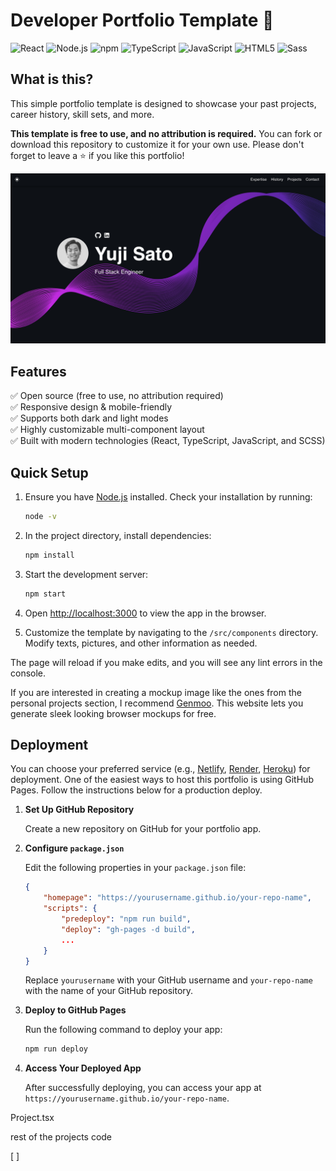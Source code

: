 # Developer Portfolio Template 🚀

![React](https://img.shields.io/badge/React-20232A?style=for-the-badge&logo=react&logoColor=61DAFB) ![Node.js](https://img.shields.io/badge/Node%20js-339933?style=for-the-badge&logo=nodedotjs&logoColor=white) ![npm](https://img.shields.io/badge/npm-CB3837?style=for-the-badge&logo=npm&logoColor=white) ![TypeScript](https://img.shields.io/badge/typescript-%23007ACC.svg?style=for-the-badge&logo=typescript&logoColor=white) ![JavaScript](https://img.shields.io/badge/JavaScript-323330?style=for-the-badge&logo=javascript&logoColor=F7DF1E) ![HTML5](https://img.shields.io/badge/HTML5-E34F26?style=for-the-badge&logo=html5&logoColor=white) ![Sass](https://img.shields.io/badge/Sass-CC6699?style=for-the-badge&logo=sass&logoColor=white)

## What is this?

This simple portfolio template is designed to showcase your past projects, career history, skill sets, and more.


**This template is free to use, and no attribution is required.** You can fork or download this repository to customize it for your own use. Please don't forget to leave a ⭐ if you like this portfolio!

![screenshot](./src/assets//images/screenshot.png)

## Features

✅ Open source (free to use, no attribution required)  
✅ Responsive design & mobile-friendly  
✅ Supports both dark and light modes  
✅ Highly customizable multi-component layout  
✅ Built with modern technologies (React, TypeScript, JavaScript, and SCSS)  

## Quick Setup

1. Ensure you have [Node.js](https://nodejs.org/) installed. Check your installation by running:

    ```bash
    node -v
    ```

2. In the project directory, install dependencies:

    ```bash
    npm install
    ```

3. Start the development server:

    ```bash
    npm start
    ```

4. Open [http://localhost:3000](http://localhost:3000) to view the app in the browser.

5. Customize the template by navigating to the `/src/components` directory. Modify texts, pictures, and other information as needed.

The page will reload if you make edits, and you will see any lint errors in the console.

If you are interested in creating a mockup image like the ones from the personal projects section, I recommend [Genmoo](https://gemoo.com/tools/browser-mockup-generator/). This website lets you generate sleek looking browser mockups for free.

## Deployment

You can choose your preferred service (e.g., [Netlify](https://www.netlify.com/), [Render](https://render.com/), [Heroku](https://www.heroku.com/)) for deployment. One of the easiest ways to host this portfolio is using GitHub Pages. Follow the instructions below for a production deploy.

1. **Set Up GitHub Repository**

    Create a new repository on GitHub for your portfolio app.

2. **Configure `package.json`**

    Edit the following properties in your `package.json` file:

    ```json
    {
        "homepage": "https://yourusername.github.io/your-repo-name",
        "scripts": {
            "predeploy": "npm run build",
            "deploy": "gh-pages -d build",
            ...
        }
    }
    ```

    Replace `yourusername` with your GitHub username and `your-repo-name` with the name of your GitHub repository.

3. **Deploy to GitHub Pages**

    Run the following command to deploy your app:

    ```bash
    npm run deploy
    ```

4. **Access Your Deployed App**

    After successfully deploying, you can access your app at `https://yourusername.github.io/your-repo-name`.



Project.tsx 

rest of the projects code 


[
    <!-- <div className="project">
                <a href="https://www.filmate.club/" target="_blank" rel="noreferrer"><img src={mock10} className="zoom" alt="thumbnail" width="100%"/></a>
                <a href="https://www.filmate.club/" target="_blank" rel="noreferrer"><h2>Filmate AI</h2></a>
                <p>Developed movie finder app with semantic search and sentiment analysis using OpenAI GPT-3.5 Turbo, Qdrant, React, and Flask.</p>
            </div>
            <div className="project">
                <a href="https://yujisatojr.itch.io/highspeedchase" target="_blank" rel="noreferrer"><img src={mock09} className="zoom" alt="thumbnail" width="100%"/></a>
                <a href="https://yujisatojr.itch.io/highspeedchase" target="_blank" rel="noreferrer"><h2>High Speed Chase</h2></a>
                <p>Designed, developed, and launched a 3D multiplayer racing game with C# and Unity. This is available on Itch.io for gamers worldwide to enjoy.</p>
            </div>
            <div className="project">
                <a href="https://yujisatojr.itch.io/spacecraft" target="_blank" rel="noreferrer"><img src={mock08} className="zoom" alt="thumbnail" width="100%"/></a>
                <a href="https://yujisatojr.itch.io/spacecraft" target="_blank" rel="noreferrer"><h2>Astro Raiders</h2></a>
                <p>Developed and released a 2D shooting game with C# and Unity. This project is hosted on the Itch.io public marketplace.</p>
            </div>
            <div className="project">
                <a href="https://www.datumlearn.com/" target="_blank" rel="noreferrer"><img src={mock07} className="zoom" alt="thumbnail" width="100%"/></a>
                <a href="https://www.datumlearn.com/" target="_blank" rel="noreferrer"><h2>Datum: Integrated Learning Platform</h2></a>
                <p>This is an online educational platform that provides high-quality, data science-focused learning resources in the Japanese language. I created the entire platform from scratch using Ruby on Rails.</p>
            </div>
            <div className="project">
                <a href="http://www.wemanage.jp/" target="_blank" rel="noreferrer"><img src={mock06} className="zoom" alt="thumbnail" width="100%"/></a>
                <a href="http://www.wemanage.jp/" target="_blank" rel="noreferrer"><h2>WeManage: Real Estate Asset Management</h2></a>
                <p>This mobile application allows realtors in Japan to securely manage their property information and view future income predictions. This app is built with Ruby on Rails and JavaScript.</p>
            </div>
            <div className="project">
                <a href="https://www.byuh.edu/covid-19-case-management" target="_blank" rel="noreferrer"><img src={mock05} className="zoom" alt="thumbnail" width="100%"/></a>
                <a href="https://www.byuh.edu/covid-19-case-management" target="_blank" rel="noreferrer"><h2>COVID-19 Case Management</h2></a>
                <p>Built official charts for COVID/vaccination tracking for an educational institution using JavaScript and the Google Sheets API v4. The dashboard served the university's leadership in their decision-making processes.</p>
            </div>  -->
]